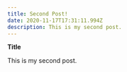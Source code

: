 ```yaml
---
title: Second Post!
date: 2020-11-17T17:31:11.994Z
description: This is my second post.
---
```


**Title**

This is my second post.
